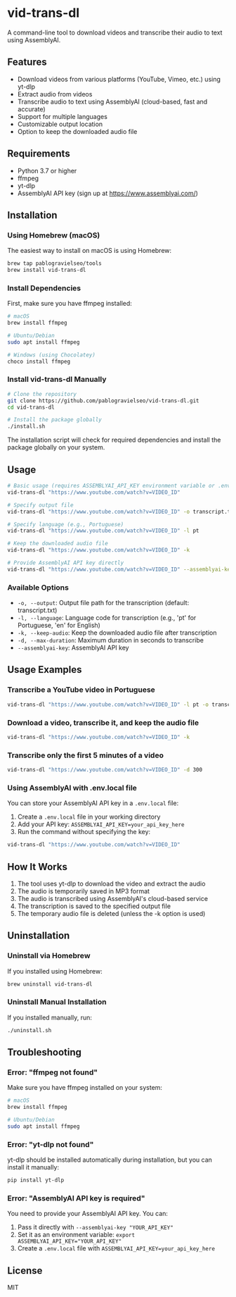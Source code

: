# vid-trans-dl

A command-line tool to download videos and transcribe their audio to text using AssemblyAI.

## Features

- Download videos from various platforms (YouTube, Vimeo, etc.) using yt-dlp
- Extract audio from videos
- Transcribe audio to text using AssemblyAI (cloud-based, fast and accurate)
- Support for multiple languages
- Customizable output location
- Option to keep the downloaded audio file

## Requirements

- Python 3.7 or higher
- ffmpeg
- yt-dlp
- AssemblyAI API key (sign up at https://www.assemblyai.com/)

## Installation

### Using Homebrew (macOS)

The easiest way to install on macOS is using Homebrew:

```bash
brew tap pablogravielseo/tools
brew install vid-trans-dl
```

### Install Dependencies

First, make sure you have ffmpeg installed:

```bash
# macOS
brew install ffmpeg

# Ubuntu/Debian
sudo apt install ffmpeg

# Windows (using Chocolatey)
choco install ffmpeg
```

### Install vid-trans-dl Manually

```bash
# Clone the repository
git clone https://github.com/pablogravielseo/vid-trans-dl.git
cd vid-trans-dl

# Install the package globally
./install.sh
```

The installation script will check for required dependencies and install the package globally on your system.

## Usage

```bash
# Basic usage (requires ASSEMBLYAI_API_KEY environment variable or .env.local file)
vid-trans-dl "https://www.youtube.com/watch?v=VIDEO_ID"

# Specify output file
vid-trans-dl "https://www.youtube.com/watch?v=VIDEO_ID" -o transcript.txt

# Specify language (e.g., Portuguese)
vid-trans-dl "https://www.youtube.com/watch?v=VIDEO_ID" -l pt

# Keep the downloaded audio file
vid-trans-dl "https://www.youtube.com/watch?v=VIDEO_ID" -k

# Provide AssemblyAI API key directly
vid-trans-dl "https://www.youtube.com/watch?v=VIDEO_ID" --assemblyai-key "YOUR_API_KEY"
```

### Available Options

- `-o, --output`: Output file path for the transcription (default: transcript.txt)
- `-l, --language`: Language code for transcription (e.g., 'pt' for Portuguese, 'en' for English)
- `-k, --keep-audio`: Keep the downloaded audio file after transcription
- `-d, --max-duration`: Maximum duration in seconds to transcribe
- `--assemblyai-key`: AssemblyAI API key

## Usage Examples

### Transcribe a YouTube video in Portuguese

```bash
vid-trans-dl "https://www.youtube.com/watch?v=VIDEO_ID" -l pt -o transcript.txt
```

### Download a video, transcribe it, and keep the audio file

```bash
vid-trans-dl "https://www.youtube.com/watch?v=VIDEO_ID" -k
```

### Transcribe only the first 5 minutes of a video

```bash
vid-trans-dl "https://www.youtube.com/watch?v=VIDEO_ID" -d 300
```

### Using AssemblyAI with .env.local file

You can store your AssemblyAI API key in a `.env.local` file:

1. Create a `.env.local` file in your working directory
2. Add your API key: `ASSEMBLYAI_API_KEY=your_api_key_here`
3. Run the command without specifying the key:

```bash
vid-trans-dl "https://www.youtube.com/watch?v=VIDEO_ID"
```

## How It Works

1. The tool uses yt-dlp to download the video and extract the audio
2. The audio is temporarily saved in MP3 format
3. The audio is transcribed using AssemblyAI's cloud-based service
4. The transcription is saved to the specified output file
5. The temporary audio file is deleted (unless the -k option is used)

## Uninstallation

### Uninstall via Homebrew

If you installed using Homebrew:

```bash
brew uninstall vid-trans-dl
```

### Uninstall Manual Installation

If you installed manually, run:

```bash
./uninstall.sh
```

## Troubleshooting

### Error: "ffmpeg not found"

Make sure you have ffmpeg installed on your system:

```bash
# macOS
brew install ffmpeg

# Ubuntu/Debian
sudo apt install ffmpeg
```

### Error: "yt-dlp not found"

yt-dlp should be installed automatically during installation, but you can install it manually:

```bash
pip install yt-dlp
```

### Error: "AssemblyAI API key is required"

You need to provide your AssemblyAI API key. You can:
1. Pass it directly with `--assemblyai-key "YOUR_API_KEY"`
2. Set it as an environment variable: `export ASSEMBLYAI_API_KEY="YOUR_API_KEY"`
3. Create a `.env.local` file with `ASSEMBLYAI_API_KEY=your_api_key_here`

## License

MIT